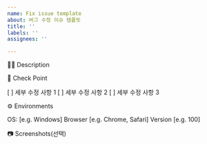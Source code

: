 ```yaml
---
name: Fix issue template
about: 버그 수정 이슈 템플릿
title: ''
labels: ''
assignees: ''

---
```


🤷‍♂️ Description
<!-- 어떤 버그를 수정할지 설명해주세요. -->

📝 Check Point
<!-- 세부 수정 사항을 리스트로 작성해주세요. -->

[ ] 세부 수정 사항 1
[ ] 세부 수정 사항 2
[ ] 세부 수정 사항 3

⚙ Environments
<!--버그가 생긴 개발환경을 알려주세요!-->

OS: [e.g. Windows]
Browser [e.g. Chrome, Safari]
Version [e.g. 100]

📷 Screenshots(선택)
<!--스크린샷으로 보여줄 수 있는 이미지가 있다면 첨부해주세요!-->
